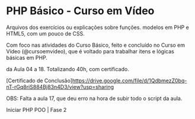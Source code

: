 # PHP Básico - Curso em Vídeo

Arquivos dos exercícios ou explicações sobre funções. modelos em PHP e HTML5, com um pouco de CSS. 

Com foco nas atividades do Curso Básico, feito e concluído no Curso em Vídeo (@cursoemvideo), que é voltado para trabalhar itens e lógicas básicas em PHP.

da Aula 04 a 18. Totalizando 40h, com certificado.

[Certificado de Conclusão]https://drive.google.com/file/d/1QdbmezZ0bq-nT-rGq8riS884Bj83n4D3/view?usp=sharing

OBS: Falta a aula 17, que deu erro na hora de subir todo o script da aula. 

Iniciar PHP POO | Fase 2

